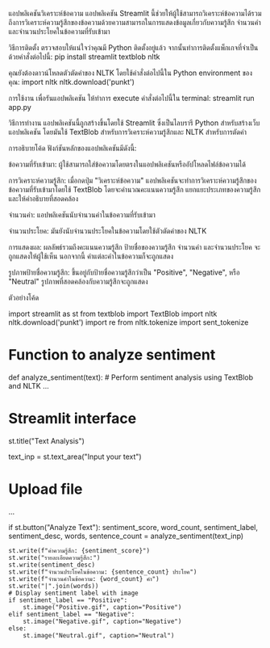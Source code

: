 แอปพลิเคชันวิเคราะห์ข้อความ
แอปพลิเคชัน Streamlit นี้ช่วยให้ผู้ใช้สามารถวิเคราะห์ข้อความได้รวมถึงการวิเคราะห์ความรู้สึกของข้อความด้วยความสามารถในการแสดงข้อมูลเกี่ยวกับความรู้สึก จำนวนคำ และจำนวนประโยคในข้อความที่รับเข้ามา

วิธีการติดตั้ง
ตรวจสอบให้แน่ใจว่าคุณมี Python ติดตั้งอยู่แล้ว จากนั้นทำการติดตั้งแพ็กเกจที่จำเป็นด้วยคำสั่งต่อไปนี้: pip install streamlit textblob nltk

คุณยังต้องดาวน์โหลดตัวตัดคำของ NLTK โดยใช้คำสั่งต่อไปนี้ใน Python environment ของคุณ: import nltk
nltk.download('punkt')

การใช้งาน
เพื่อรันแอปพลิเคชัน ให้ทำการ execute คำสั่งต่อไปนี้ใน terminal: streamlit run app.py

วิธีการทำงาน
แอปพลิเคชันนี้ถูกสร้างขึ้นโดยใช้ Streamlit ซึ่งเป็นไลบรารี Python สำหรับสร้างเว็บแอปพลิเคชัน โดยมันใช้ TextBlob สำหรับการวิเคราะห์ความรู้สึกและ NLTK สำหรับการตัดคำ

การอธิบายโค้ด
ฟังก์ชันหลักของแอปพลิเคชันมีดังนี้:

ข้อความที่รับเข้ามา: ผู้ใช้สามารถใส่ข้อความโดยตรงในแอปพลิเคชันหรืออัปโหลดไฟล์ข้อความได้

การวิเคราะห์ความรู้สึก: เมื่อกดปุ่ม "วิเคราะห์ข้อความ" แอปพลิเคชันจะทำการวิเคราะห์ความรู้สึกของข้อความที่รับเข้ามาโดยใช้ TextBlob โดยจะคำนวณคะแนนความรู้สึก แยกแยะประเภทของความรู้สึก และให้คำอธิบายที่สอดคล้อง

จำนวนคำ: แอปพลิเคชันนับจำนวนคำในข้อความที่รับเข้ามา

จำนวนประโยค: มันยังนับจำนวนประโยคในข้อความโดยใช้ตัวตัดคำของ NLTK

การแสดงผล: ผลลัพธ์รวมถึงคะแนนความรู้สึก ป้ายชื่อของความรู้สึก จำนวนคำ และจำนวนประโยค จะถูกแสดงให้ผู้ใช้เห็น นอกจากนี้ คำแต่ละคำในข้อความก็จะถูกแสดง

รูปภาพป้ายชื่อความรู้สึก: ขึ้นอยู่กับป้ายชื่อความรู้สึกว่าเป็น "Positive", "Negative", หรือ "Neutral" รูปภาพที่สอดคล้องกับความรู้สึกจะถูกแสดง

ตัวอย่างโค้ด

import streamlit as st
from textblob import TextBlob
import nltk
nltk.download('punkt')
import re
from nltk.tokenize import sent_tokenize

# Function to analyze sentiment
def analyze_sentiment(text):
    # Perform sentiment analysis using TextBlob and NLTK
    ...

# Streamlit interface
st.title("Text Analysis")

text_inp = st.text_area("Input your text")
# Upload file
...

if st.button("Analyze Text"):
    sentiment_score, word_count, sentiment_label, sentiment_desc, words, sentence_count = analyze_sentiment(text_inp)  

    st.write(f"ค่าความรู้สึก: {sentiment_score}")
    st.write("รายละเอียดความรู้สึก:")
    st.write(sentiment_desc)
    st.write(f"จำนวนประโยคในข้อความ: {sentence_count} ประโยค")
    st.write(f"จำนวนคำในข้อความ: {word_count} คำ")
    st.write("|".join(words))
    # Display sentiment label with image
    if sentiment_label == "Positive":
        st.image("Positive.gif", caption="Positive")
    elif sentiment_label == "Negative":
        st.image("Negative.gif", caption="Negative")
    else:
        st.image("Neutral.gif", caption="Neutral")

